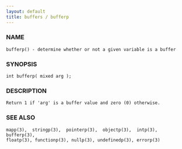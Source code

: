 ```yaml
---
layout: default
title: buffers / bufferp
---
```


### NAME

    bufferp() - determine whether or not a given variable is a buffer

### SYNOPSIS

    int bufferp( mixed arg );

### DESCRIPTION

    Return 1 if 'arg' is a buffer value and zero (0) otherwise.

### SEE ALSO

    mapp(3),  stringp(3),  pointerp(3),  objectp(3),  intp(3),  bufferp(3),
    floatp(3), functionp(3), nullp(3), undefinedp(3), errorp(3)

